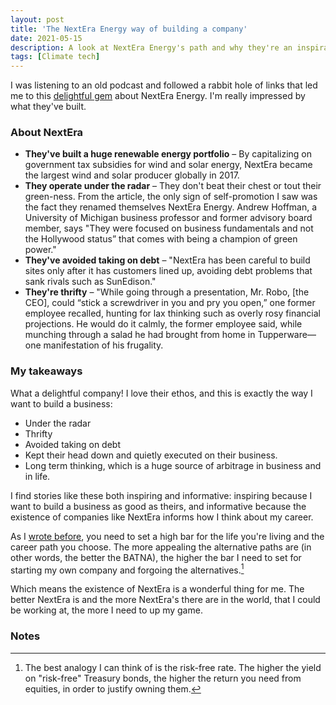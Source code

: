 ```yaml
---
layout: post
title: 'The NextEra Energy way of building a company'
date: 2021-05-15
description: A look at NextEra Energy's path and why they're an inspiration.
tags: [Climate tech]
---
```

I was listening to an old podcast and followed a rabbit hole of links that led me to this [delightful gem](https://www.wsj.com/articles/how-a-florida-utility-became-the-global-king-of-green-power-1529331001) about NextEra Energy. I'm really impressed by what they've built.

### About NextEra
- **They've built a huge renewable energy portfolio** – By capitalizing on government tax subsidies for wind and solar energy, NextEra became the largest wind and solar producer globally in 2017.
- **They operate under the radar** – They don't beat their chest or tout their green-ness. From the article, the only sign of self-promotion I saw was the fact they renamed themselves NextEra Energy. Andrew Hoffman, a University of Michigan business professor and former advisory board member, says "They were focused on business fundamentals and not the Hollywood status” that comes with being a champion of green power."
- **They've avoided taking on debt** – "NextEra has been careful to build sites only after it has customers lined up, avoiding debt problems that sank rivals such as SunEdison."
- **They're thrifty** – "While going through a presentation, Mr. Robo, [the CEO], could “stick a screwdriver in you and pry you open,” one former employee recalled, hunting for lax thinking such as overly rosy financial projections. He would do it calmly, the former employee said, while munching through a salad he had brought from home in Tupperware—one manifestation of his frugality.

### My takeaways
What a delightful company! I love their ethos, and this is exactly the way I want to build a business:
- Under the radar
- Thrifty
- Avoided taking on debt
- Kept their head down and quietly executed on their business.
- Long term thinking, which is a huge source of arbitrage in business and in life.

I find stories like these both inspiring and informative: inspiring because I want to build a business as good as theirs, and informative because the existence of companies like NextEra informs how I think about my career.

As I [wrote before](https://alexwbi.github.io//2021/04/18/efficient-frontier.html), you need to set a high bar for the life you're living and the career path you choose. The more appealing the alternative paths are (in other words, the better the BATNA), the higher the bar I need to set for starting my own company and forgoing the alternatives.[^1]

Which means the existence of NextEra is a wonderful thing for me. The better NextEra is and the more NextEra's there are in the world, that I could be working at, the more I need to up my game.

### Notes
[^1]: The best analogy I can think of is the risk-free rate. The higher the yield on "risk-free" Treasury bonds, the higher the return you need from equities, in order to justify owning them.
